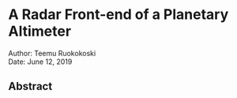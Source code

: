 # A Radar Front-end of a Planetary Altimeter
Author: Teemu Ruokokoski<br>
Date: June 12, 2019<br>

## Abstract

